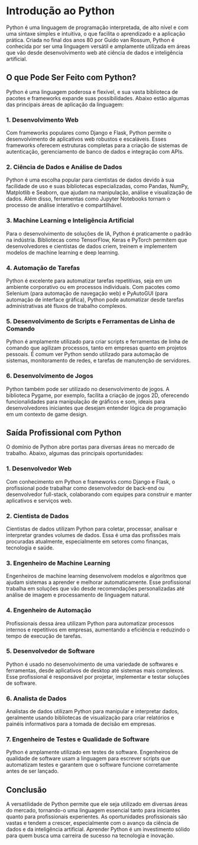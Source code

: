 # Introdução ao Python 

Python é uma linguagem de programação interpretada, de alto nível e com uma sintaxe simples e intuitiva, o que facilita o aprendizado e a aplicação prática. Criada no final dos anos 80 por Guido van Rossum, Python é conhecida por ser uma linguagem versátil e amplamente utilizada em áreas que vão desde desenvolvimento web até ciência de dados e inteligência artificial.

## O que Pode Ser Feito com Python?

Python é uma linguagem poderosa e flexível, e sua vasta biblioteca de pacotes e frameworks expande suas possibilidades. Abaixo estão algumas das principais áreas de aplicação da linguagem:

### 1. Desenvolvimento Web

Com frameworks populares como Django e Flask, Python permite o desenvolvimento de aplicativos web robustos e escaláveis. Esses frameworks oferecem estruturas completas para a criação de sistemas de autenticação, gerenciamento de banco de dados e integração com APIs.

### 2. Ciência de Dados e Análise de Dados

Python é uma escolha popular para cientistas de dados devido à sua facilidade de uso e suas bibliotecas especializadas, como Pandas, NumPy, Matplotlib e Seaborn, que ajudam na manipulação, análise e visualização de dados. Além disso, ferramentas como Jupyter Notebooks tornam o processo de análise interativo e compartilhável.

### 3. Machine Learning e Inteligência Artificial

Para o desenvolvimento de soluções de IA, Python é praticamente o padrão na indústria. Bibliotecas como TensorFlow, Keras e PyTorch permitem que desenvolvedores e cientistas de dados criem, treinem e implementem modelos de machine learning e deep learning.

### 4. Automação de Tarefas

Python é excelente para automatizar tarefas repetitivas, seja em um ambiente corporativo ou em processos individuais. Com pacotes como Selenium (para automação de navegação web) e PyAutoGUI (para automação de interface gráfica), Python pode automatizar desde tarefas administrativas até fluxos de trabalho complexos.

### 5. Desenvolvimento de Scripts e Ferramentas de Linha de Comando

Python é amplamente utilizado para criar scripts e ferramentas de linha de comando que agilizam processos, tanto em empresas quanto em projetos pessoais. É comum ver Python sendo utilizado para automação de sistemas, monitoramento de redes, e tarefas de manutenção de servidores.

### 6. Desenvolvimento de Jogos

Python também pode ser utilizado no desenvolvimento de jogos. A biblioteca Pygame, por exemplo, facilita a criação de jogos 2D, oferecendo funcionalidades para manipulação de gráficos e som, ideais para desenvolvedores iniciantes que desejam entender lógica de programação em um contexto de game design.

## Saída Profissional com Python

O domínio de Python abre portas para diversas áreas no mercado de trabalho. Abaixo, algumas das principais oportunidades:

### 1. Desenvolvedor Web

Com conhecimento em Python e frameworks como Django e Flask, o profissional pode trabalhar como desenvolvedor de back-end ou desenvolvedor full-stack, colaborando com equipes para construir e manter aplicativos e serviços web.

### 2. Cientista de Dados

Cientistas de dados utilizam Python para coletar, processar, analisar e interpretar grandes volumes de dados. Essa é uma das profissões mais procuradas atualmente, especialmente em setores como finanças, tecnologia e saúde.

### 3. Engenheiro de Machine Learning

Engenheiros de machine learning desenvolvem modelos e algoritmos que ajudam sistemas a aprender e melhorar automaticamente. Esse profissional trabalha em soluções que vão desde recomendações personalizadas até análise de imagem e processamento de linguagem natural.

### 4. Engenheiro de Automação

Profissionais dessa área utilizam Python para automatizar processos internos e repetitivos em empresas, aumentando a eficiência e reduzindo o tempo de execução de tarefas.

### 5. Desenvolvedor de Software

Python é usado no desenvolvimento de uma variedade de softwares e ferramentas, desde aplicativos de desktop até sistemas mais complexos. Esse profissional é responsável por projetar, implementar e testar soluções de software.

### 6. Analista de Dados

Analistas de dados utilizam Python para manipular e interpretar dados, geralmente usando bibliotecas de visualização para criar relatórios e painéis informativos para a tomada de decisão em empresas.

### 7. Engenheiro de Testes e Qualidade de Software

Python é amplamente utilizado em testes de software. Engenheiros de qualidade de software usam a linguagem para escrever scripts que automatizam testes e garantem que o software funcione corretamente antes de ser lançado.

## Conclusão

A versatilidade de Python permite que ele seja utilizado em diversas áreas do mercado, tornando-o uma linguagem essencial tanto para iniciantes quanto para profissionais experientes. As oportunidades profissionais são vastas e tendem a crescer, especialmente com o avanço da ciência de dados e da inteligência artificial. Aprender Python é um investimento sólido para quem busca uma carreira de sucesso na tecnologia e inovação.
